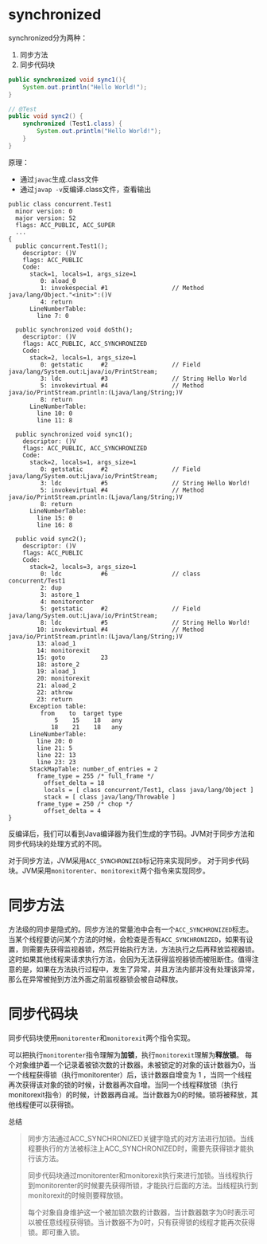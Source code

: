 # synchronized

synchronized分为两种：
1. 同步方法
2. 同步代码块

```java
public synchronized void sync1(){
    System.out.println("Hello World!");
}

// @Test
public void sync2() {
    synchronized (Test1.class) {
        System.out.println("Hello World!");
    }
}
```

原理：

- 通过`javac`生成.class文件
- 通过`javap -v`反编译.class文件，查看输出

```
public class concurrent.Test1
  minor version: 0
  major version: 52
  flags: ACC_PUBLIC, ACC_SUPER
  ...
{
  public concurrent.Test1();
    descriptor: ()V
    flags: ACC_PUBLIC
    Code:
      stack=1, locals=1, args_size=1
         0: aload_0
         1: invokespecial #1                  // Method java/lang/Object."<init>":()V
         4: return
      LineNumberTable:
        line 7: 0

  public synchronized void doSth();
    descriptor: ()V
    flags: ACC_PUBLIC, ACC_SYNCHRONIZED
    Code:
      stack=2, locals=1, args_size=1
         0: getstatic     #2                  // Field java/lang/System.out:Ljava/io/PrintStream;
         3: ldc           #3                  // String Hello World
         5: invokevirtual #4                  // Method java/io/PrintStream.println:(Ljava/lang/String;)V
         8: return
      LineNumberTable:
        line 10: 0
        line 11: 8

  public synchronized void sync1();
    descriptor: ()V
    flags: ACC_PUBLIC, ACC_SYNCHRONIZED
    Code:
      stack=2, locals=1, args_size=1
         0: getstatic     #2                  // Field java/lang/System.out:Ljava/io/PrintStream;
         3: ldc           #5                  // String Hello World!
         5: invokevirtual #4                  // Method java/io/PrintStream.println:(Ljava/lang/String;)V
         8: return
      LineNumberTable:
        line 15: 0
        line 16: 8

  public void sync2();
    descriptor: ()V
    flags: ACC_PUBLIC
    Code:
      stack=2, locals=3, args_size=1
         0: ldc           #6                  // class concurrent/Test1
         2: dup
         3: astore_1
         4: monitorenter
         5: getstatic     #2                  // Field java/lang/System.out:Ljava/io/PrintStream;
         8: ldc           #5                  // String Hello World!
        10: invokevirtual #4                  // Method java/io/PrintStream.println:(Ljava/lang/String;)V
        13: aload_1
        14: monitorexit
        15: goto          23
        18: astore_2
        19: aload_1
        20: monitorexit
        21: aload_2
        22: athrow
        23: return
      Exception table:
         from    to  target type
             5    15    18   any
            18    21    18   any
      LineNumberTable:
        line 20: 0
        line 21: 5
        line 22: 13
        line 23: 23
      StackMapTable: number_of_entries = 2
        frame_type = 255 /* full_frame */
          offset_delta = 18
          locals = [ class concurrent/Test1, class java/lang/Object ]
          stack = [ class java/lang/Throwable ]
        frame_type = 250 /* chop */
          offset_delta = 4
}
```

反编译后，我们可以看到Java编译器为我们生成的字节码。JVM对于同步方法和同步代码块的处理方式的不同。

对于同步方法，JVM采用`ACC_SYNCHRONIZED`标记符来实现同步。 对于同步代码块。JVM采用`monitorenter`、`monitorexit`两个指令来实现同步。

# 同步方法

方法级的同步是隐式的。同步方法的常量池中会有一个`ACC_SYNCHRONIZED`标志。当某个线程要访问某个方法的时候，会检查是否有`ACC_SYNCHRONIZED`，如果有设置，则需要先获得监视器锁，然后开始执行方法，方法执行之后再释放监视器锁。这时如果其他线程来请求执行方法，会因为无法获得监视器锁而被阻断住。值得注意的是，如果在方法执行过程中，发生了异常，并且方法内部并没有处理该异常，那么在异常被抛到方法外面之前监视器锁会被自动释放。

# 同步代码块
同步代码块使用`monitorenter`和`monitorexit`两个指令实现。

可以把执行`monitorenter`指令理解为**加锁**，执行`monitorexit`理解为**释放锁**。 每个对象维护着一个记录着被锁次数的计数器。未被锁定的对象的该计数器为0，当一个线程获得锁（执行monitorenter）后，该计数器自增变为 1 ，当同一个线程再次获得该对象的锁的时候，计数器再次自增。当同一个线程释放锁（执行monitorexit指令）的时候，计数器再自减。当计数器为0的时候。锁将被释放，其他线程便可以获得锁。

总结
> 同步方法通过ACC_SYNCHRONIZED关键字隐式的对方法进行加锁。当线程要执行的方法被标注上ACC_SYNCHRONIZED时，需要先获得锁才能执行该方法。
>
> 同步代码块通过monitorenter和monitorexit执行来进行加锁。当线程执行到monitorenter的时候要先获得所锁，才能执行后面的方法。当线程执行到monitorexit的时候则要释放锁。
>
> 每个对象自身维护这一个被加锁次数的计数器，当计数器数字为0时表示可以被任意线程获得锁。当计数器不为0时，只有获得锁的线程才能再次获得锁。即可重入锁。
